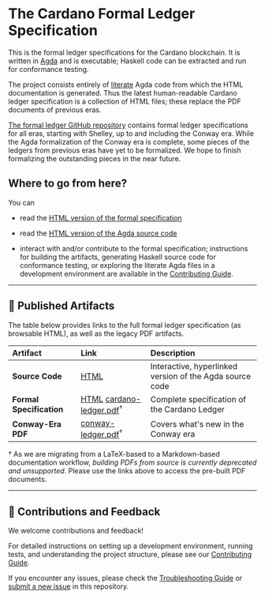 # The Cardano Formal Ledger Specification

This is the formal ledger specifications for the Cardano blockchain.
It is written in [Agda](https://wiki.portal.chalmers.se/agda/pmwiki.php) and
is executable; Haskell code can be extracted and run for conformance testing.

The project consists entirely of [literate][] Agda code from which the HTML
documentation is generated.  Thus the latest human-readable Cardano ledger
specification is a collection of HTML files; these replace the PDF documents of
previous eras.

[The formal ledger GitHub repository][formal-ledger-specifications] contains formal
ledger specifications for all eras, starting with Shelley, up to and including the Conway era.
While the Agda formalization of the Conway era is complete, some pieces of the
ledgers from previous eras have yet to be formalized.  We hope to finish formalizing
the outstanding pieces in the near future.

## Where to go from here?

You can

+  read the [HTML version of the formal specification][fls-site]

+  read the [HTML version of the Agda source code][fls-html]

+  interact with and/or contribute to the formal specification; instructions for
   building the artifacts, generating Haskell source code for conformance testing, or
   exploring the literate Agda files in a development environment are available in
   the [Contributing Guide][].

---

## 📜 **Published Artifacts**

The table below provides links to the full formal ledger specification (as browsable HTML), as well as the legacy PDF artifacts.

| Artifact | Link | Description |
| :---- | :---- | :---- |
| **Source Code** | [HTML][fls-html] | Interactive, hyperlinked version of the Agda source code |
| **Formal Specification** | [HTML][fls-site] [cardano-ledger.pdf][]<sup>†</sup> | Complete specification of the Cardano Ledger |
| **Conway-Era PDF** | [conway-ledger.pdf][]<sup>†</sup> | Covers what's new in the Conway era |

† As we are migrating from a LaTeX-based to a Markdown-based documentation workflow,
*building PDFs from source is currently deprecated and unsupported*.  Please use the
links above to access the pre-built PDF documents.

---

## 🤝 **Contributions and Feedback**

We welcome contributions and feedback!

For detailed instructions on setting up a development environment, running tests, and
understanding the project structure, please see our [Contributing Guide][].

If you encounter any issues, please check the [Troubleshooting Guide][] or [submit a new issue][] in this repository.



[cardano-ledger.pdf]: https://IntersectMBO.github.io/formal-ledger-specifications/cardano-ledger.pdf
[conway-ledger.pdf]: https://IntersectMBO.github.io/formal-ledger-specifications/conway-ledger.pdf
[Contributing Guide]: https://github.com/IntersectMBO/formal-ledger-specifications/blob/master/CONTRIBUTING.md
[fls-html]: https://IntersectMBO.github.io/formal-ledger-specifications/html
[fls-site]: https://IntersectMBO.github.io/formal-ledger-specifications/site
[formal-ledger-specifications]: https://github.com/IntersectMBO/formal-ledger-specifications/
[literate]: https://en.wikipedia.org/wiki/Literate_programming
[submit a new issue]: https://github.com/IntersectMBO/formal-ledger-specifications/issues/new/choose
[Troubleshooting Guide]: https://github.com/IntersectMBO/formal-ledger-specifications/blob/master/TROUBLESHOOTING.md

